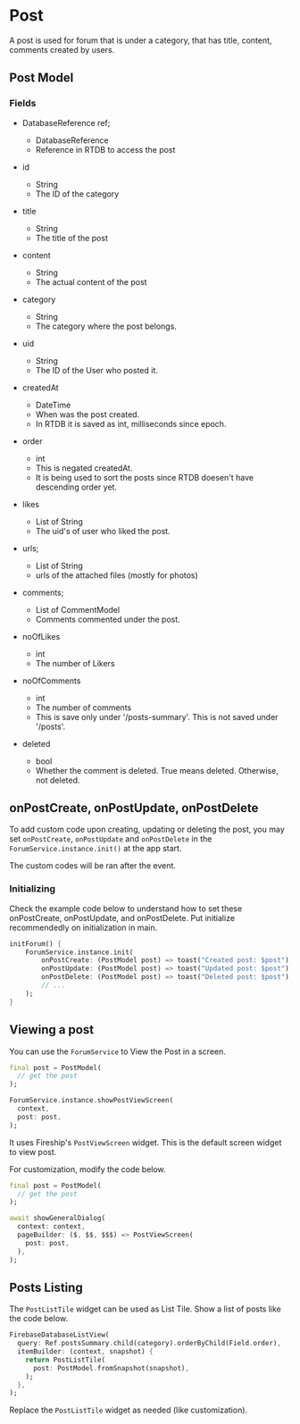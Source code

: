 # Post

A post is used for forum that is under a category, that has title, content, comments created by users.

## Post Model

### Fields

- DatabaseReference ref;
  * DatabaseReference
  * Reference in RTDB to access the post
- id
  * String
  * The ID of the category
- title
  * String
  * The title of the post
- content
  * String
  * The actual content of the post
- category
  * String
  * The category where the post belongs.
- uid
  * String
  * The ID of the User who posted it.
- createdAt
  * DateTime
  * When was the post created.
  * In RTDB it is saved as int, milliseconds since epoch.
- order
  * int
  * This is negated createdAt.
  * It is being used to sort the posts since RTDB doesen't have descending order yet.
- likes
  * List of String
  * The uid's of user who liked the post.
- urls;
  * List of String
  * urls of the attached files (mostly for photos)

- comments;
  * List of CommentModel
  * Comments commented under the post.
- noOfLikes
  * int
  * The number of Likers
- noOfComments
  * int
  * The number of comments
  * This is save only under '/posts-summary'. This is not saved under '/posts'.
- deleted
  * bool
  * Whether the comment is deleted. True means deleted. Otherwise, not deleted.

## onPostCreate, onPostUpdate, onPostDelete

To add custom code upon creating, updating or deleting the post, you may set `onPostCreate`, `onPostUpdate` and `onPostDelete` in the `ForumService.instance.init()` at the app start.

The custom codes will be ran after the event.

### Initializing

Check the example code below to understand how to set these onPostCreate, onPostUpdate, and onPostDelete. Put initialize recommendedly on initialization in main.

```dart
initForum() {
    ForumService.instance.init(
        onPostCreate: (PostModel post) => toast("Created post: $post"),
        onPostUpdate: (PostModel post) => toast("Updated post: $post"),
        onPostDelete: (PostModel post) => toast("Deleted post: $post"),
        // ... 
    );
}
```

## Viewing a post

You can use the `ForumService` to View the Post in a screen.

```dart
final post = PostModel(
  // get the post
);

ForumService.instance.showPostViewScreen(
  context,
  post: post,
);
```

It uses Fireship's `PostViewScreen` widget. This is the default screen widget to view post.

For customization, modify the code below.

```dart
final post = PostModel(
  // get the post
);

await showGeneralDialog(
  context: context,
  pageBuilder: ($, $$, $$$) => PostViewScreen(
    post: post,
  ),
);
```

## Posts Listing

The `PostListTile` widget can be used as List Tile. Show a list of posts like the code below.

```dart
FirebaseDatabaseListView(
  query: Ref.postsSummary.child(category).orderByChild(Field.order),
  itemBuilder: (context, snapshot) {
    return PostListTile(
      post: PostModel.fromSnapshot(snapshot),
    );
  },
);
```

Replace the `PostListTile` widget as needed (like customization).

